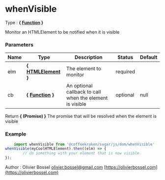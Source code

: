 # whenVisible

<!-- @namespace: sugar.js.dom.whenVisible -->

Type : **{ [Function](https://developer.mozilla.org/fr/docs/Web/JavaScript/Reference/Objets_globaux/Function) }**


Monitor an HTMLElement to be notified when it is visible



### Parameters
Name  |  Type  |  Description  |  Status  |  Default
------------  |  ------------  |  ------------  |  ------------  |  ------------
elm  |  **{ [HTMLElement](https://developer.mozilla.org/fr/docs/Web/API/HTMLElement) }**  |  The element to monitor  |  required  |
cb  |  **{ [Function](https://developer.mozilla.org/fr/docs/Web/JavaScript/Reference/Objets_globaux/Function) }**  |  An optional callback to call when the element is visible  |  optional  |  null

Return **{ (Promise) }** The promise that will be resolved when the element is visible

### Example
```js
	import whenVisible from '@coffeekraken/sugar/js/dom/whenVisible'
whenVisible(myCoolHTMLElement).then((elm) => {
		// do something with your element that is now visible
});
```
Author : Olivier Bossel [olivier.bossel@gmail.com](mailto:olivier.bossel@gmail.com) [https://olivierbossel.com](https://olivierbossel.com)